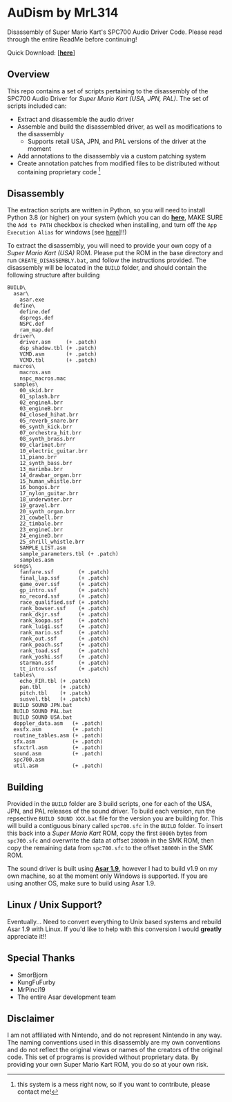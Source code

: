 # AuDism by MrL314
 Disassembly of Super Mario Kart's SPC700 Audio Driver Code. Please read through the entire ReadMe before continuing!

 Quick Download: [**[here](https://github.com/MrL314/smk-spc700-disassembly/archive/refs/heads/main.zip)**]


## Overview
This repo contains a set of scripts pertaining to the disassembly of the SPC700 Audio Driver for *Super Mario Kart (USA, JPN, PAL)*. The set of scripts included can:
- Extract and disassemble the audio driver
- Assemble and build the disassembled driver, as well as modifications to the disassembly
  - Supports retail USA, JPN, and PAL versions of the driver at the moment
- Add annotations to the disassembly via a custom patching system
- Create annotation patches from modified files to be distributed without containing proprietary code [^1]

[^1]: this system is a mess right now, so if you want to contribute, please contact me!

## Disassembly
The extraction scripts are written in Python, so you will need to install Python 3.8 (or higher) on your system (which you can do [**here**](https://www.python.org/downloads/), MAKE SURE the `Add to PATH` checkbox is checked when installing, and turn off the `App Execution Alias` for windows [see [here](https://www.windowscentral.com/how-manage-app-execution-aliases-windows-10)]!!)

To extract the disassembly, you will need to provide your own copy of a *Super Mario Kart (USA)* ROM. Please put the ROM in the base directory and run `CREATE_DISASSEMBLY.bat`, and follow the instructions provided. The disassembly will be located in the `BUILD` folder, and should contain the following structure after building
```
BUILD\
  asar\
    asar.exe
  define\
    define.def
    dspregs.def
    NSPC.def
    ram_map.def
  driver\
    driver.asm     (+ .patch)
    dsp_shadow.tbl (+ .patch)
    VCMD.asm       (+ .patch)
    VCMD.tbl       (+ .patch)
  macros\
    macros.asm
    nspc_macros.mac
  samples\
    00_skid.brr
    01_splash.brr
    02_engineA.brr
    03_engineB.brr
    04_closed_hihat.brr
    05_reverb_snare.brr
    06_synth_kick.brr
    07_orchestra_hit.brr
    08_synth_brass.brr
    09_clarinet.brr
    10_electric_guitar.brr
    11_piano.brr
    12_synth_bass.brr
    13_marimba.brr
    14_drawbar_organ.brr
    15_human_whistle.brr
    16_bongos.brr
    17_nylon_guitar.brr
    18_underwater.brr
    19_gravel.brr
    20_synth_organ.brr
    21_cowbell.brr
    22_timbale.brr
    23_engineC.brr
    24_engineD.brr
    25_shrill_whistle.brr
    SAMPLE_LIST.asm
    sample_parameters.tbl (+ .patch)
    samples.asm
  songs\
    fanfare.ssf        (+ .patch)
    final_lap.ssf      (+ .patch)
    game_over.ssf      (+ .patch)
    gp_intro.ssf       (+ .patch)
    no_record.ssf      (+ .patch)
    race_qualified.ssf (+ .patch)
    rank_bowser.ssf    (+ .patch)
    rank_dkjr.ssf      (+ .patch)
    rank_koopa.ssf     (+ .patch)
    rank_luigi.ssf     (+ .patch)
    rank_mario.ssf     (+ .patch)
    rank_out.ssf       (+ .patch)
    rank_peach.ssf     (+ .patch)
    rank_toad.ssf      (+ .patch)
    rank_yoshi.ssf     (+ .patch)
    starman.ssf        (+ .patch)
    tt_intro.ssf       (+ .patch)
  tables\
    echo_FIR.tbl (+ .patch)
    pan.tbl      (+ .patch)
    pitch.tbl    (+ .patch)
    susvel.tbl   (+ .patch)
  BUILD SOUND JPN.bat
  BUILD SOUND PAL.bat
  BUILD SOUND USA.bat
  doppler_data.asm   (+ .patch)
  exsfx.asm          (+ .patch)
  routine_tables.asm (+ .patch)
  sfx.asm            (+ .patch)
  sfxctrl.asm        (+ .patch)
  sound.asm          (+ .patch)
  spc700.asm
  util.asm           (+ .patch)
```

## Building
Provided in the `BUILD` folder are 3 build scripts, one for each of the USA, JPN, and PAL releases of the sound driver. To build each version, run the repsective `BUILD SOUND XXX.bat` file for the version you are building for. This will build a contiguous binary called `spc700.sfc` in the `BUILD` folder. To insert this back into a *Super Mario Kart* ROM, copy the first `8000h` bytes from `spc700.sfc` and overwrite the data at offset `28000h` in the SMK ROM, then copy the remaining data from `spc700.sfc` to the offset `38000h` in the SMK ROM.

The sound driver is built using [**Asar 1.9**](https://github.com/RPGHacker/asar), however I had to build v1.9 on my own machine, so at the moment only Windows is supported. If you are using another OS, make sure to build using Asar 1.9. 

## Linux / Unix Support?
Eventually... Need to convert everything to Unix based systems and rebuild Asar 1.9 with Linux. If you'd like to help with this conversion I would **greatly** appreciate it!!

## Special Thanks
- SmorBjorn
- KungFuFurby
- MrPinci19
- The entire Asar development team

## Disclaimer
I am not affiliated with Nintendo, and do not represent Nintendo in any way. The naming conventions used in this disassembly are my own conventions and do not reflect the original views or names of the creators of the original code. This set of programs is provided without proprietary data. By providing your own Super Mario Kart ROM, you do so at your own risk.
